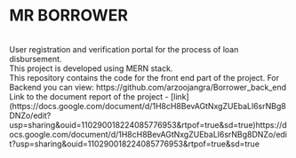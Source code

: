 # MR BORROWER
<br/>
User registration and verification portal for the process of loan disbursement.
<br/>
This project is developed using MERN stack.
<br/>
This repository contains the code for the front end part of the project. For Backend you can view: https://github.com/arzoojangra/Borrower_back_end
<br/>
Link to the document report of the project - [link](https://docs.google.com/document/d/1H8cH8BevAGtNxgZUEbaLl6srNBg8DNZo/edit?usp=sharing&ouid=110290018224085776953&rtpof=true&sd=true)https://docs.google.com/document/d/1H8cH8BevAGtNxgZUEbaLl6srNBg8DNZo/edit?usp=sharing&ouid=110290018224085776953&rtpof=true&sd=true
